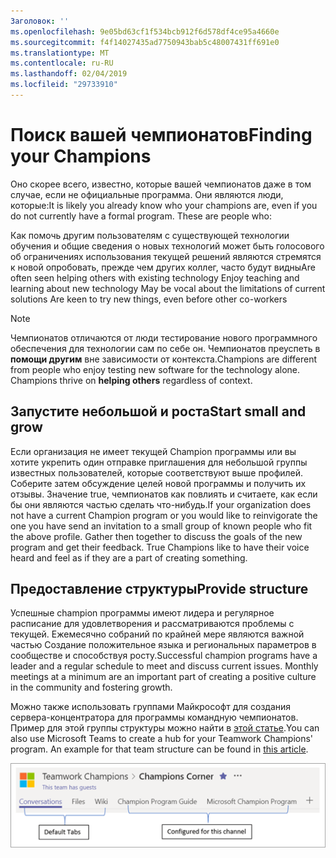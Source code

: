 ```yaml
---
Заголовок: ''
ms.openlocfilehash: 9e05bd63cf1f534bcb912f6d578df4ce95a4660e
ms.sourcegitcommit: f4f14027435ad7750943bab5c48007431ff691e0
ms.translationtype: MT
ms.contentlocale: ru-RU
ms.lasthandoff: 02/04/2019
ms.locfileid: "29733910"
---
```

# <a name="finding-your-champions"></a><span data-ttu-id="3a0d7-102">Поиск вашей чемпионатов</span><span class="sxs-lookup"><span data-stu-id="3a0d7-102">Finding your Champions</span></span> 

<span data-ttu-id="3a0d7-p101">Оно скорее всего, известно, которые вашей чемпионатов даже в том случае, если не официальные программа.  Они являются люди, которые:</span><span class="sxs-lookup"><span data-stu-id="3a0d7-p101">It is likely you already know who your champions are, even if you do not currently have a formal program.  These are people who:</span></span>

<span data-ttu-id="3a0d7-105">Как помочь другим пользователям с существующей технологии обучения и общие сведения о новых технологий может быть голосового об ограничениях использования текущей решений являются стремятся к новой опробовать, прежде чем других коллег, часто будут видны</span><span class="sxs-lookup"><span data-stu-id="3a0d7-105">Are often seen helping others with existing technology Enjoy teaching and learning about new technology May be vocal about the limitations of current solutions Are keen to try new things, even before other co-workers</span></span>

> [!NOTE]
> <span data-ttu-id="3a0d7-p102">Чемпионатов отличаются от люди тестирование нового программного обеспечения для технологии сам по себе он. Чемпионатов преуспеть в **помощи другим** вне зависимости от контекста.</span><span class="sxs-lookup"><span data-stu-id="3a0d7-p102">Champions are different from people who enjoy testing new software for the technology alone. Champions thrive on **helping others** regardless of context.</span></span> 

## <a name="start-small-and-grow"></a><span data-ttu-id="3a0d7-108">Запустите небольшой и роста</span><span class="sxs-lookup"><span data-stu-id="3a0d7-108">Start small and grow</span></span>

<span data-ttu-id="3a0d7-p103">Если организация не имеет текущей Champion программы или вы хотите укрепить один отправке приглашения для небольшой группы известных пользователей, которые соответствуют выше профилей.  Соберите затем обсуждение целей новой программы и получить их отзывы. Значение true, чемпионатов как повлиять и считаете, как если бы они являются частью сделать что-нибудь.</span><span class="sxs-lookup"><span data-stu-id="3a0d7-p103">If your organization does not have a current Champion program or you would like to reinvigorate the one you have send an invitation to a small group of known people who fit the above profile.  Gather then together to discuss the goals of the new program and get their feedback. True Champions like to have their voice heard and feel as if they are a part of creating something.</span></span>  

## <a name="provide-structure"></a><span data-ttu-id="3a0d7-112">Предоставление структуры</span><span class="sxs-lookup"><span data-stu-id="3a0d7-112">Provide structure</span></span>

<span data-ttu-id="3a0d7-p104">Успешные champion программы имеют лидера и регулярное расписание для удовлетворения и рассматриваются проблемы с текущей.  Ежемесячно собраний по крайней мере являются важной частью Создание положительное языка и региональных параметров в сообществе и способствуя росту.</span><span class="sxs-lookup"><span data-stu-id="3a0d7-p104">Successful champion programs have a leader and a regular schedule to meet and discuss current issues.  Monthly meetings at a minimum are an important part of creating a positive culture in the community and fostering growth.</span></span>  

<span data-ttu-id="3a0d7-p105">Можно также использовать группами Майкрософт для создания сервера-концентратора для программы командную чемпионатов.  Пример для этой группы структуры можно найти в [этой статье](https://docs.microsoft.com/en-us/MicrosoftTeams/teams-adoption-your-first-teams).</span><span class="sxs-lookup"><span data-stu-id="3a0d7-p105">You can also use Microsoft Teams to create a hub for your Teamwork Champions' program.  An example for that team structure can be found in [this article](https://docs.microsoft.com/en-us/MicrosoftTeams/teams-adoption-your-first-teams).</span></span>

![сотрудничество champion группы вкладок](media/teams-adoption-tab-example.png)